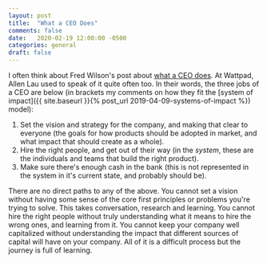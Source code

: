 ```yaml
---
layout: post
title:  "What a CEO Does"
comments: false
date:   2020-02-19 12:00:00 -0500
categories: general
draft: false
---
```


I often think about Fred Wilson's post about [what a CEO does](https://avc.com/2010/08/what-a-ceo-does/). At Wattpad, Allen Lau used to speak of it quite often too. In their words, the three jobs of a CEO are below (in brackets my comments on how they fit the [system of impact]({{ site.baseurl }}{% post_url 2019-04-09-systems-of-impact %}) model):

1. Set the vision and strategy for the company, and making that clear to everyone (the goals for how products should be adopted in market, and what impact that should create as a whole).
2. Hire the right people, and get out of their way (in the _system_, these are the individuals and teams that build the right product).
3. Make sure there's enough cash in the bank (this is not represented in the system in it's current state, and probably should be).

There are no direct paths to any of the above. You cannot set a vision without having some sense of the core first principles or problems you're trying to solve. This takes conversation, research and learning. You cannot hire the right people without truly understanding what it means to hire the wrong ones, and learning from it. You cannot keep your company well capitalized without understanding the impact that different sources of capital will have on your company. All of it is a difficult process but the journey is full of learning.